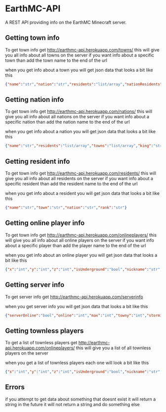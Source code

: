 # EarthMC-API
 A REST API providing info on the EarthMC Minecraft server.
## Getting town info
To get town info get http://earthmc-api.herokuapp.com/towns/ this will give you all info about all towns on the server
if you want info about a specific town than add the town name to the end of the url

when you get info about a town you will get json data that looks a bit like this
```json
{"name":"str","nation":"str","residents":"list/array","nationResidents":"list/array","area":"int","mayor":"str","pvp":"bool","mobs":"bool","public":"bool","explosion":"bool","fire":"bool","capital":"bool","x":"int","z":"int"}
```
## Getting nation info
To get town info get http://earthmc-api.herokuapp.com/nations/ this will give you all info about all nations on the server
if you want info about a specific nation than add the nation name to the end of the url

when you get info about a nation you will get json data that looks a bit like this
```json
{"name":"str","residents":"list/array","towns":"list/array","king":"str","capitalName":"str","capitalX":"int","capitalZ":"int","area":"int"}
```
## Getting resident info
To get town info get http://earthmc-api.herokuapp.com/residents/ this will give you all info about all residents on the server
if you want info about a specific resident than add the resident name to the end of the url

when you get info about a resident you will get json data that looks a bit like this
```json
{"name":"str","town":"str","nation":"str","rank":"str"}
```
## Getting online player info
To get town info get http://earthmc-api.herokuapp.com/onlineplayers/ this will give you all info about all online players on the server
if you want info about a specific player than add the player name to the end of the url

when you get info about an online player you will get json data that looks a bit like this
```json
{"x":"int","y":"int","z":"int","isUnderground":"bool","nickname":"str","name":"str"}
```
## Getting server info
To get server info get http://earthmc-api.herokuapp.com/serverinfo

when you get server info you will get json data that looks a bit like this
```json
{"serverOnline":"bool","online":"int","max":"int","towny":"int","storming":"bool","thundering":"int","queue":"int or null"}
```
## Getting townless players
To get a list of townless players get http://earthmc-api.herokuapp.com/onlineplayers/ this will give you a list of all townless players on the server

when you get a list of townless players each one will look a bit like this
```json
{"x":"int","y":"int","z":"int","isUnderground":"bool","nickname":"str","name":"str"}
```
## Errors
if you attempt to get data about something that doesnt exist it will return a string
in the future it will not return a string and do something else

